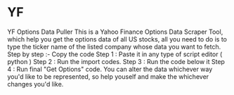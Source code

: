 # YF
YF Options Data Puller 
This is a Yahoo Finance Options Data Scraper Tool, which help you get the options data of all US stocks, all you need to do is to type the ticker name of the listed company whose data you want to fetch. 
Step by step :- 
Copy the code
Step 1 : Paste it in any type of script editor ( python )
Step 2 : Run the import codes. 
Step 3 : Run the code below it 
Step 4 : Run final "Get Options" code. 
You can alter the data whichever way you'd like to be represented, so help youself and make the whichever changes you'd like. 






